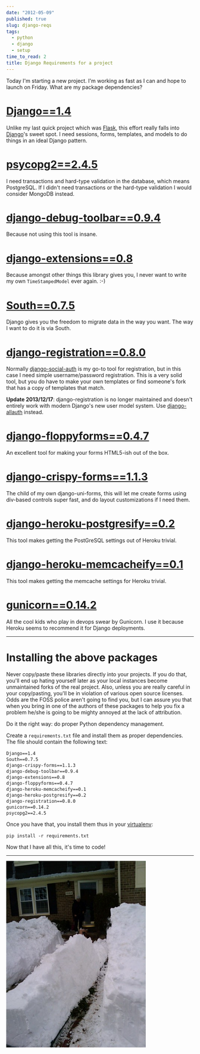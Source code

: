```yaml
---
date: "2012-05-09"
published: true
slug: django-reqs
tags:
  - python
  - django
  - setup
time_to_read: 2
title: Django Requirements for a project
---
```


Today I'm starting a new project. I'm working as fast as I can and
hope to launch on Friday. What are my package dependencies?

# [Django==1.4](https://pypi.python.org/pypi/Django/1.4)

Unlike my last quick project which was [Flask](https://flask.pocoo.org/),
this effort really falls into [Django](https://djangoproject.com)'s
sweet spot. I need sessions, forms, templates, and models to do things
in an ideal Django pattern.

# [psycopg2==2.4.5](https://pypi.python.org/pypi/psycopg2)

I need transactions and hard-type validation in the database, which
means PostgreSQL. If I didn't need transactions or the hard-type
validation I would consider MongoDB instead.

# [django-debug-toolbar==0.9.4](https://pypi.python.org/pypi/django-debug-toolbar)

Because not using this tool is insane.

# [django-extensions==0.8](https://pypi.python.org/pypi/django-extensions)

Because amongst other things this library gives you, I never want to
write my own `TimeStampedModel` ever again. :-)

# [South==0.7.5](https://pypi.python.org/pypi/South)

Django gives you the freedom to migrate data in the way you want. The
way I want to do it is via South.

# [django-registration==0.8.0](https://pypi.python.org/pypi/django-registration)

Normally
[django-social-auth](https://pypi.python.org/pypi/django-social-auth) is
my go-to tool for registration, but in this case I need simple
username/password registration. This is a very solid tool, but you do
have to make your own templates or find someone's fork that has a copy
of templates that match.

**Update 2013/12/17**: django-registration is no longer maintained and
doesn't entirely work with modern Django's new user model system. Use
[django-allauth](https://github.com/pennersr/django-allauth) instead.

# [django-floppyforms==0.4.7](https://pypi.python.org/pypi/django-floppyforms)

An excellent tool for making your forms HTML5-ish out of the box.

# [django-crispy-forms==1.1.3](https://pypi.python.org/pypi/django-crispy-forms)

The child of my own django-uni-forms, this will let me create forms
using div-based controls super fast, and do layout customizations if I
need them.

# [django-heroku-postgresify==0.2](https://pypi.python.org/pypi/django-heroku-postgresify)

This tool makes getting the PostGreSQL settings out of Heroku trivial.

# [django-heroku-memcacheify==0.1](https://pypi.python.org/pypi/django-heroku-memcacheify)

This tool makes getting the memcache settings for Heroku trivial.

# [gunicorn==0.14.2](https://pypi.python.org/pypi/gunicorn)

All the cool kids who play in devops swear by Gunicorn. I use it because
Heroku seems to recommend it for Django deployments.

---

# Installing the above packages

Never copy/paste these libraries directly into your projects. If you do
that, you'll end up hating yourself later as your local instances
become unmaintained forks of the real project. Also, unless you are
really careful in your copy/pasting, you'll be in violation of various
open source licenses. Odds are the FOSS police aren't going to find
you, but I can assure you that when you bring in one of the authors of
these packages to help you fix a problem he/she is going to be mighty
annoyed at the lack of attribution.

Do it the right way: do proper Python dependency management.

Create a `requirements.txt` file and install them as proper
dependencies. The file should contain the following text:

    Django==1.4
    South==0.7.5
    django-crispy-forms==1.1.3
    django-debug-toolbar==0.9.4
    django-extensions==0.8
    django-floppyforms==0.4.7
    django-heroku-memcacheify==0.1
    django-heroku-postgresify==0.2
    django-registration==0.8.0
    gunicorn==0.14.2
    psycopg2==2.4.5

Once you have that, you install them thus in your
[virtualenv](https://pypi.python.org/pypi/virtualenv):

    pip install -r requirements.txt

Now that I have all this, it's time to code!

---

[![2010 Snowstorm!](/public/images/4358842735_38991c0944.jpg)](https://www.flickr.com/photos/pydanny/4358842735/)
